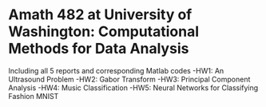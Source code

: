 # Amath 482 at University of Washington: Computational Methods for Data Analysis
Including all 5 reports and corresponding Matlab codes
-HW1: An Ultrasound Problem
-HW2: Gabor Transform
-HW3: Principal Component Analysis
-HW4: Music Classification
-HW5: Neural Networks for Classifying Fashion MNIST

